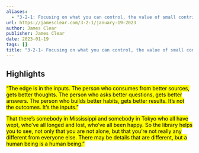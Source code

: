 ```yaml
---
aliases:
  - "3-2-1: Focusing on what you can control, the value of small contributions, and daily habits"
url: https://jamesclear.com/3-2-1/january-19-2023
author: James Clear
publisher: James Clear
date: 2023-01-19
tags: []
title: "3-2-1- Focusing on what you can control, the value of small contributions, and daily habits"
---
```


## Highlights
<mark>“The edge is in the inputs. The person who consumes from better sources, gets better thoughts. The person who asks better questions, gets better answers. The person who builds better habits, gets better results. It’s not the outcomes. It’s the inputs.”</mark>

<mark>That there’s somebody in Mississippi and somebody in Tokyo who all have wept, who’ve all longed and lost, who’ve all been happy. So the library helps you to see, not only that you are not alone, but that you’re not really any different from everyone else. There may be details that are different, but a human being is a human being.”</mark>

